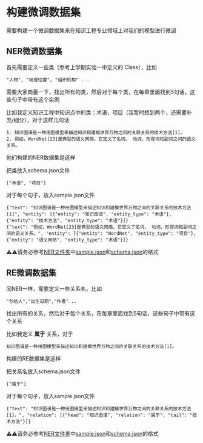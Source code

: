 # 构建微调数据集

需要构建一个微调数据集来在知识工程专业领域上对我们的模型进行微调

## NER微调数据集

首先需要定义一些类（参考上学期实验一中定义的 Class），比如

```
"人物", "地理位置", "组织机构" ...
```

需要大家商量一下，找出所有的类，然后对于每个类，在每章里面找到5句话，这些句子中带有这个实例

比如我定义知识工程中知识点中的类：术语，项目（我暂时想到两个，还需要补充/细分），对于这样几句话

```
1. 知识图谱是一种用图模型来描述知识和建模世界万物之间的关联关系的技术方法[1]。
2. 例如，WordNet[23]是典型的语义网络，它定义了名词、 动词、形容词和副词之间的语义关系。
```

他们构建的NER数据集是这样

把类放入schema.json文件

```
["术语", "项目"]
```

对于每个句子，放入sample.json文件

```
{"text": "知识图谱是一种用图模型来描述知识和建模世界万物之间的关联关系的技术方法[1]", "entity": [{"entity": "知识图谱", "entity_type": "术语"}, {"entity": "技术方法", "entity_type": "术语"}]}
{"text": "例如，WordNet[23]是典型的语义网络，它定义了名词、 动词、形容词和副词之间的语义关系。", "entity": [{"entity": "WordNet", "entity_type": "项目"}, {"entity": "语义网络", "entity_type": "术语"}]}
```

⚠️⚠️请务必参考[NER文件夹](../DeepKE/example/llm/InstructKGC/data/NER)中[sample.json](../DeepKE/example/llm/InstructKGC/data/NER/sample.json)和[schema.json](../DeepKE/example/llm/InstructKGC/data/NER/schema.json)的格式

## RE微调数据集

同NER一样，需要定义一些关系名，比如

```
"创始人","出生日期","作者"...
```

找出所有的关系，然后对于每个关系，在每章里面找到5句话，这些句子中带有这个关系

比如我定义 **属于** 关系，对于

```
知识图谱是一种用图模型来描述知识和建模世界万物之间的关联关系的技术方法[1]。
```

构建的RE数据集是这样

把关系名放入schema.json文件

```
["属于"]
```

对于每个句子，放入sample.json文件

```
{"text": "知识图谱是一种用图模型来描述知识和建模世界万物之间的关联关系的技术方法[1]。", "relation": [{"head": "知识图谱", "relation": "属于", "tail": "技术方法"}]}
```

⚠️⚠️请务必参考[NER文件夹](../DeepKE/example/llm/InstructKGC/data/RE)中[sample.json](../DeepKE/example/llm/InstructKGC/data/RE/sample.json)和[schema.json](../DeepKE/example/llm/InstructKGC/data/RE/schema.json)的格式